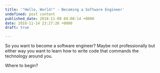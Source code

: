 ```yaml
---
title: '"Hello, World!" - Becoming a Software Engineer'
undefined: post content
published_date: 2018-11-08 04:00:14 +0000
date: 2018-11-14 23:27:26 +0000
draft: true

---
```

So you want to become a software engineer? Maybe not professionally but either way you want to learn how to write code that commands the technology around you. 

Where to begin?